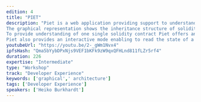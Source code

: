 ```yaml
---
edition: 4
title: "PIET"
description: "Piet is a web application providing support to understand smart contract architectures. This is approached by generating a graphical representation of such architectures and a possibility to query deployed instances of smart contracts.
The graphical representation shows the inheritance structure of solidity contracts. In addition to the inheritance structure the defined enumerations and structs are shown.
To provide understanding of one single solidity contract Piet offers an inspector view showing all members of the contract including the inherited ones. The presentation of the contract and the contract members is enriched by documentation labels derived from Ethereum NatSpec tags.
Piet also provides an interactive mode enabling to read the state of a smart contract, sending transactions and browsing through events. This is achieved by connecting to deployed smart contracts through an injected web3 object."
youtubeUrl: "https://youtu.be/2-_gWm1Nvx4"
ipfsHash: "Qma5bYybDPxNjs9VEF1bKFk9zW9qxQFHLnd811fLZr5rf4"
duration: 226
expertise: "Intermediate"
type: "Workshop"
track: "Developer Experience"
keywords: ['graphical',' architecture']
tags: ['Developer Experience']
speakers: ['Heiko Burkhardt']
---
```

